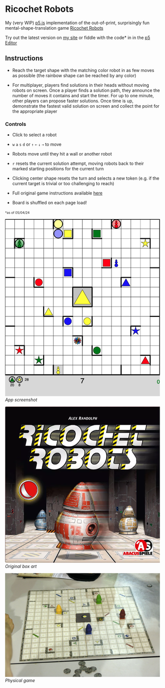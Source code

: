 # Ricochet Robots

My (very WIP) [p5.js](https://p5js.org/) implementation of the out-of-print, surprisingly fun mental-shape-translation game [Ricochet Robots](https://en.wikipedia.org/wiki/Ricochet_Robots)

Try out the latest version on [my site](https://briansmiley.github.io/p5/ricochetrobots/) or fiddle with the code\* in in the [p5 Editor](https://editor.p5js.org/briansmiley/sketches/LJjfo8k1P)

## **Instructions**

- Reach the target shape with the matching color robot in as few moves as possible (the rainbow shape can be reached by any color)

- For multiplayer, players find solutions in their heads without moving robots on screen. Once a player finds a solution path, they announce the number of moves it contains and start the timer. For up to one minute, other players can propose faster solutions. Once time is up, demonstrate the fastest valid solution on screen and collect the point for the appropriate player

### Controls

- Click to select a robot

- `w` `a` `s` `d` or `↑` `←` `↓` `→` to move

- Robots move until they hit a wall or another robot

- `r` resets the current solution attempt, moving robots back to their marked starting positions for the current turn

- Clicking center shape resets the turn and selects a new token (e.g. if the current target is trivial or too challenging to reach)

- Full original game instructions available [here](https://images-cdn.zmangames.com/us-east-1/filer_public/c0/b4/c0b482f1-ad3e-4e5d-ae48-0c11aa7c317a/en-ricochet_robot-rules.pdf)

- Board is shuffled on each page load!

<span style="font-size:.75em;">\*as of 05/04/24</span>

![App screenshot](./images/gameplay.png)
_App screenshot_

![Box art](./images/ricochet_robots_box.png)
_Original box art_

![Board game image](./images/ricochet_robots_real.jpeg)
_Physical game_
